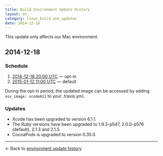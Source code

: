 ```yaml
---
title: Build Environment Update History
layout: en
category: linux_build_env_updates
date: 2014-12-18
---
```


This update only affects our Mac environment.

## 2014-12-18

### Schedule

1. [2014-12-18 20:00 UTC](http://everytimezone.com/#2014-12-16,480,cn3) — opt-in
2. [2015-01-12 11:00 UTC](http://everytimezone.com/#2015-1-12,-60,cn3) — default

During the opt-in period, the updated image can be accessed by adding
`osx_image: xcode611` to your .travis.yml.

### Updates

- Xcode has been upgraded to version 6.1.1.
- The Ruby versions have been upgraded to 1.9.3-p547, 2.0.0-p576 (default),
  2.1.3 and 2.1.5.
- CocoaPods is upgraded to version 0.35.0.

***

← Back to [environment update history](..)
